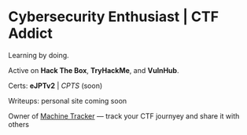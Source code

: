 # Cybersecurity Enthusiast | CTF Addict

Learning by doing.  

Active on **Hack The Box**, **TryHackMe**, and **VulnHub**.

Certs: **eJPTv2** | *CPTS* (soon)

Writeups: personal site coming soon

Owner of [Machine Tracker](https://machinetracker.lovable.app) — track your CTF journyey and share it with others 
